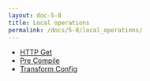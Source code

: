 ```yaml
---
layout: doc-5-0
title: Local operations
permalink: /docs/5-0/local_operations/
---
```


- [HTTP Get](/docs/5-0/operations/local/http-get)  
- [Pre Compile](/docs/5-0/operations/local/pre-compile)  
- [Transform Config](/docs/5-0/operations/local/transform-config)  